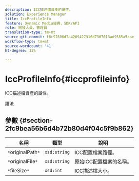 ```yaml
---
description: ICC描述檔資產的屬性。
solution: Experience Manager
title: IccProfileInfo
feature: Dynamic Media經典，SDK/API
role: 開發人員、管理員
translation-type: tm+mt
source-git-commit: f6c97606d7a4209427316d7367013ad9585a5cae
workflow-type: tm+mt
source-wordcount: '41'
ht-degree: 12%

---
```



# IccProfileInfo{#iccprofileinfo}

ICC描述檔資產的屬性。

語法

## 參數 {#section-2fc9bea56b6d4b72b80d4f04c5f9b862}

| 名稱 | 類型 | 說明 |
|---|---|---|
| `*`originalPath`*` | `xsd:string` | ICC配置檔案路徑。 |
| `*`originalFile`*` | `xsd:string` | 原始ICC配置檔案的名稱。 |
| `*`fileSize`*` | `xsd:int` | ICC描述檔大小。 |

